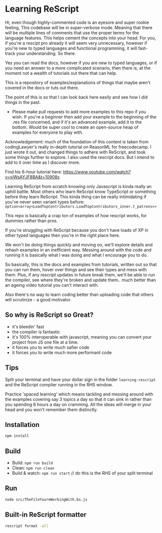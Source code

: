 # Learning ReScript 

Hi, even though highly-commented code is an eyesore and super 
rookie feeling, This codebase will be in super-verbose mode. 
Meaning that there will be multiple lines of comments that 
use the proper terms for the language features. This helps 
cement the concepts into your head. For you, if you're a rescipt 
pro already it will seem very unnecessary, however if you're new 
to typed languages and functional programming, it will fast-track 
your understanding. So there. 

Yes you can read the docs, however if you are new to typed languages, or 
if you need an answer to a more complicated scenario, then there is, at 
the moment not a wealth of tutorials out there that can help. 

This is a repository of examples/explanations of things that maybe 
aren't covered in the docs or tuts out there. 

The point of this is so that I can look back here easily and see 
how I did things in the past. 


* Please make pull requests to add more examples to this repo if you wish. If you're a beginner then add your
  example to the beginning of the .res file concerned, and if it's an advanced example, add it to the bottom. 
  Would be super cool to create an open-source heap of examples for everyone to play with. 

Acknowledgement: much of the foundation of this content is taken from codingLawyer's really in-depth tutorial 
on ReasonML for freecodecamp. I just wrote it out, and changed things to adhere with ReScript, and took some 
things further to explore. I also used the rescript docs. But I intend to add to it over time as I discover more. 

Find his 6-hour tutorial here: https://www.youtube.com/watch?v=sjWsAYJF8BA&t=10908s

Learning ReScript from scratch knowing only Javascript is kinda really an uphill battle. Most others who learn 
ReScript know TypeScript or something before they learn ReScript. This kinda thing can be really intimidating 
if you've never seen variant types before: `option<array<LoadTopContributors.LoadTopContributors_inner.t_patrons>>`

This repo is basically a crap ton of examples
of how rescript works, for dummies rather than pros. 

If you're struggling with ReScript because you don't have loads of XP in other typed languages then you're 
in the right place here. 

We won't be doing things quickly and moving on, we'll explore details and rehash examples in an inefficient way. 
Messing around with the code and running it is basically what I was doing and what I encourage you to do.  

So basically, this is the docs and examples from tutorials, written out so that you can run them, hover over things 
and see their types and mess with them. Plus, if any rescript updates in future break them, we'll be able to run the 
compiler, see where they're broken and update them.. much better than an ageing video tutorial you can't interact with. 

Also there's no way to learn coding better than uploading code that others will scrutinize - a good motivator.  

## So why is ReScript so Great? 
  - it's bleedin' fast
  - the compiler is fantastic 
  - it's 100% interoperable with javascript, meaning you can convert your project from JS one file at a time.  
  - it forces you to write much safier code 
  - it forces you to write much more performant code

## Tips

Split your terminal and have your dollar sign in the folder `learning-rescript` and the ReScript compiler running 
in the RHS window. 

Practice 'spaced learning' which means tackling and messing around with the examples covering say 3 topics a day so 
that it can sink in rather than you spending 6 hours a day on cramming. All the ideas will merge in your head and you 
won't remember them distinctly. 

## Installation

```sh
npm install
```

## Build

- Build: `npm run build`
- Clean: `npm run clean`
- Build & watch: `npm run start`  // do this is the RHS of your split terminal 

## Run

```sh
node src/TheFileYoureWorkingWith.bs.js   
```

## Built-in ReScript formatter 

```sh
rescript format -all
```